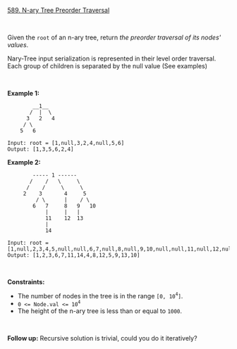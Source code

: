 [589. N-ary Tree Preorder Traversal](https://leetcode.com/problems/n-ary-tree-preorder-traversal/)

<br>

Given the `root` of an n-ary tree, return *the preorder traversal of its nodes' values*.

Nary-Tree input serialization is represented in their level order traversal. Each group of children is separated by the null value (See examples)

<br>

**Example 1:**

```
        __1__
       /  |  \
      3   2   4
     / \
    5   6

Input: root = [1,null,3,2,4,null,5,6]
Output: [1,3,5,6,2,4]
```

**Example 2:**

```
        ----- 1 ------
       /    /   \     \
      /    /     \     \
     2    3       4     5   
         / \      |    / \
        6   7     8   9   10
            |     |   |
            11    12  13
            |
            14

Input: root = [1,null,2,3,4,5,null,null,6,7,null,8,null,9,10,null,null,11,null,12,null,13,null,null,14]
Output: [1,2,3,6,7,11,14,4,8,12,5,9,13,10]
```

<br>

**Constraints:**

+    The number of nodes in the tree is in the range `[0, 10`<sup>`4`</sup>`]`.
+    `0 <= Node.val <= 10`<sup>`4`</sup>
+    The height of the n-ary tree is less than or equal to `1000`.

<br>

**Follow up:** Recursive solution is trivial, could you do it iteratively?
